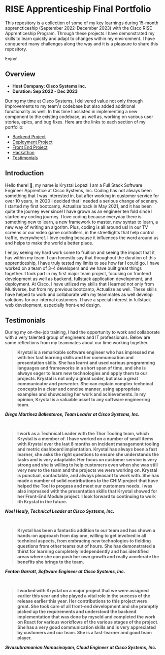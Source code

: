 # RISE Apprenticeship Final Portfolio

This repository is a collection of some of my key learnings during 15-month apprencticeship (September 2022-December 2023) with the Cisco RISE Apprenticeship Program. Through these projects I have demonstrated my skills to learn quickly and adapt to changes within my environment. I have conquered many challenges along the way and it is a pleasure to share this repository. 

Enjoy!

## Overview 

- <b>Host Company: Cisco Systems Inc.</b>
- <b>Duration: Sep 2022 - Dec 2023 </b>

During my time at Cisco Systems, I delivered value not only through improvements to my team's codebase but also added additional functionality as well. In this time I assisted in implementing a new component to the existing codebase, as well as, working on various user stories, epics, and bug fixes.
Here are the links to each section of my portfolio:

- [Backend Project](https://github.com/krystallopez/kl-portfolio/tree/main/Backend%20Project)
- [Deployment Project](https://github.com/krystallopez/kl-portfolio/tree/main/Deployment%20Project)
- [Front End Project](https://github.com/krystallopez/kl-portfolio/tree/main/Front%20End%20Project%20)
- [Hackathon](https://github.com/krystallopez/kl-portfolio/tree/main/Hackathon)
- [Testimonials](https://github.com/krystallopez/kl-portfolio#testimonials)

## Introduction

Hello there! :wave:, my name is Krystal Lopez! I am a Full Stack Software Engineer Apprentice at Cisco Systems, Inc. Coding has not always been something that I was interested in, but after working in customer service for over 10 years, in 2020 I decided that I needed a serious change of scenery. I started my first bootcamp, Actualize back in May 2021, and it has been quite the journey ever since! I have grown as an engineer ten fold since I started my coding journey. I love coding because everyday there is something new to learn, a new framework to master, new syntax to learn, a new way of writing an algoritm. Plus, coding is all around us! In our TV screens or our video game controllers, in the streetlights that help control traffic, everywhere!. I love coding because it influences the word around us and helps to make the world a better place. 

I enjoy seeing my hard work come to fruition and seeing the impact that it has within my team. I can honestly say that throughout the duration of this apprenticeship, I have truly tested my limits to see how far I could go. I have worked on a team of 3-4 developers and we have built great things together.  I took part in my first major team project, focusing on frontend development as well as backend, fullstack application development, and deployment. At Cisco, I have utilized my skills that I learned not only from Multiverse, but from my previous bootcamp, Actualize as well. These skills have helped to work and collaborate with my teammates as well develop solutions for our internal customers. I have a special interest in fullstack web development, especially front-end design. 


## Testimonials

During my on-the-job training, I had the opportunity to work and collaborate with a very talented group of engineers and IT professionals. Below are some reflections from my teammates about our time working together. 
<br>

> <p><b>Krystal is a remarkable software engineer who has impressed me with her fast learning skills and her communication and presentation skills. She has learnt and used various programming languages and frameworks in a short span of time, and she is always eager to learn new technologies and apply them to our projects. Krystal is not only a great coder, but also a great communicator and presenter. She can explain complex technical concepts in a clear and concise manner, using appropriate examples and showcasing her work and achievements. In my opinion, Krystal is a valuable asset to any software engineering team.
</b></p>
<p><b><i>Diego Martinez Ballesteros, Team Leader at Cisco Systems, Inc.</i></b></p>
<br>

> <p><b>I work as a Technical Leader with the Thor Tooling team, which Krystal is a member of. I have worked on a number of small items with Krystal over the last 8 months on incident management tooling and metric dashboard implentation. Krystal has always been a fast learner, she asks the right questions to ensure she understands the tasks and is very adaptable. Her focus on customer service is very strong and she is willing to help customers even when she was still very new to the team and the projects we were working on. Krystal is punctual, contactable, and always pleasant to work with. She has made a number of solid contributions to the CHIM project that have helped the Tool to progess and meet our customers needs. I was also impressed with the presentation skills that Krystal showed for her Front-End Module project. I look forward to continuing to work ith Krystal in the future.</p> 
<p><b><i> Noel Healy, Technical Leader at Cisco Systems, Inc. </i></b></p>
<br>

> <p><b>Krystal has been a fantastic addition to our team and has shown a hands-on approach from day one, willing to get involved in all technical aspects, from embracing new technologies to fielding questions from other teams out of hours. She has demonstrated a thirst for learning completely independently and has identified areas where she can push her own growth and really accelerate the benefits she brings to the team.</b></p>
<p><b><i>Fenton Garratt, Software Engineer at Cisco Systems, Inc.</b></i></p>

<br>

> <p><b>I worked with Krystal on a major project that we were assigned earlier this year and she played a vital role in the success of the release earlier this year. Her contributions to this project were great. She took care of all front-end development and she promptly picked up the requirements and understood the backend implementation that was done by myseld and completed the work on React for various workflows of the various stages of the project. She has a very good communication skills and is very appreciated by customers and our team. She is a fast-learner and good team player.</b></p>
<p><b><i>Sivasubramanian Namasivayam, Cloud Engineer at Cisco Systems, Inc.</b></i></p>